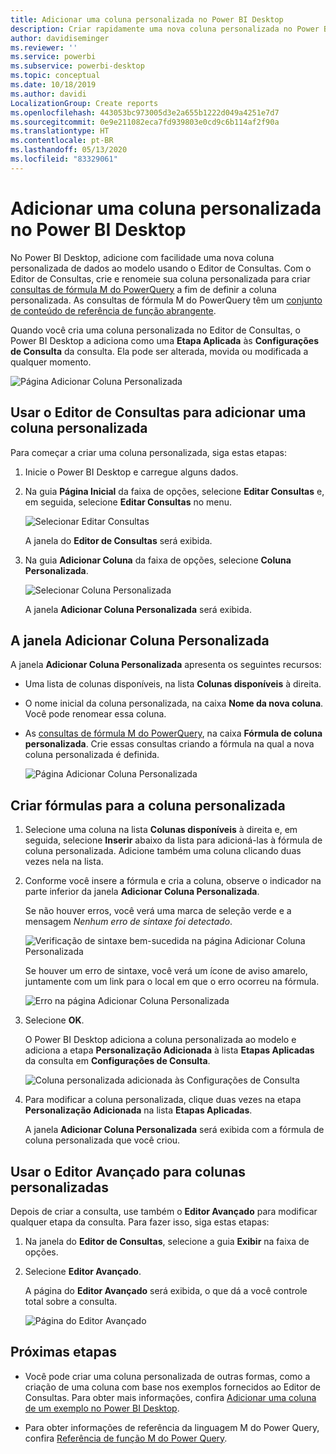 ```yaml
---
title: Adicionar uma coluna personalizada no Power BI Desktop
description: Criar rapidamente uma nova coluna personalizada no Power BI Desktop
author: davidiseminger
ms.reviewer: ''
ms.service: powerbi
ms.subservice: powerbi-desktop
ms.topic: conceptual
ms.date: 10/18/2019
ms.author: davidi
LocalizationGroup: Create reports
ms.openlocfilehash: 443053bc973005d3e2a655b1222d049a4251e7d7
ms.sourcegitcommit: 0e9e211082eca7fd939803e0cd9c6b114af2f90a
ms.translationtype: HT
ms.contentlocale: pt-BR
ms.lasthandoff: 05/13/2020
ms.locfileid: "83329061"
---
```

# <a name="add-a-custom-column-in-power-bi-desktop"></a>Adicionar uma coluna personalizada no Power BI Desktop

No Power BI Desktop, adicione com facilidade uma nova coluna personalizada de dados ao modelo usando o Editor de Consultas. Com o Editor de Consultas, crie e renomeie sua coluna personalizada para criar [consultas de fórmula M do PowerQuery](https://docs.microsoft.com/powerquery-m/quick-tour-of-the-power-query-m-formula-language) a fim de definir a coluna personalizada. As consultas de fórmula M do PowerQuery têm um [conjunto de conteúdo de referência de função abrangente](https://docs.microsoft.com/powerquery-m/power-query-m-function-reference). 

Quando você cria uma coluna personalizada no Editor de Consultas, o Power BI Desktop a adiciona como uma **Etapa Aplicada** às **Configurações de Consulta** da consulta. Ela pode ser alterada, movida ou modificada a qualquer momento.

![Página Adicionar Coluna Personalizada](media/desktop-add-custom-column/add-custom-column_01.png)

## <a name="use-query-editor-to-add-a-custom-column"></a>Usar o Editor de Consultas para adicionar uma coluna personalizada

Para começar a criar uma coluna personalizada, siga estas etapas:

1. Inicie o Power BI Desktop e carregue alguns dados.

2. Na guia **Página Inicial** da faixa de opções, selecione **Editar Consultas** e, em seguida, selecione **Editar Consultas** no menu.

   ![Selecionar Editar Consultas](media/desktop-add-custom-column/add-column-from-example_02.png)

   A janela do **Editor de Consultas** será exibida. 

2. Na guia **Adicionar Coluna** da faixa de opções, selecione **Coluna Personalizada**.

   ![Selecionar Coluna Personalizada](media/desktop-add-custom-column/add-custom-column_02.png)

   A janela **Adicionar Coluna Personalizada** será exibida.

## <a name="the-add-custom-column-window"></a>A janela Adicionar Coluna Personalizada

A janela **Adicionar Coluna Personalizada** apresenta os seguintes recursos: 
- Uma lista de colunas disponíveis, na lista **Colunas disponíveis** à direita.

- O nome inicial da coluna personalizada, na caixa **Nome da nova coluna**. Você pode renomear essa coluna.

- As [consultas de fórmula M do PowerQuery](https://docs.microsoft.com/powerquery-m/power-query-m-function-reference), na caixa **Fórmula de coluna personalizada**. Crie essas consultas criando a fórmula na qual a nova coluna personalizada é definida. 

   ![Página Adicionar Coluna Personalizada](media/desktop-add-custom-column/add-custom-column_03.png)

## <a name="create-formulas-for-your-custom-column"></a>Criar fórmulas para a coluna personalizada

1. Selecione uma coluna na lista **Colunas disponíveis** à direita e, em seguida, selecione **Inserir** abaixo da lista para adicioná-las à fórmula de coluna personalizada. Adicione também uma coluna clicando duas vezes nela na lista.

2. Conforme você insere a fórmula e cria a coluna, observe o indicador na parte inferior da janela **Adicionar Coluna Personalizada**. 

   Se não houver erros, você verá uma marca de seleção verde e a mensagem *Nenhum erro de sintaxe foi detectado*.

   ![Verificação de sintaxe bem-sucedida na página Adicionar Coluna Personalizada](media/desktop-add-custom-column/add-custom-column_04.png)

   Se houver um erro de sintaxe, você verá um ícone de aviso amarelo, juntamente com um link para o local em que o erro ocorreu na fórmula.

   ![Erro na página Adicionar Coluna Personalizada](media/desktop-add-custom-column/add-custom-column_05.png)

3. Selecione **OK**. 

   O Power BI Desktop adiciona a coluna personalizada ao modelo e adiciona a etapa **Personalização Adicionada** à lista **Etapas Aplicadas** da consulta em **Configurações de Consulta**.

   ![Coluna personalizada adicionada às Configurações de Consulta](media/desktop-add-custom-column/add-custom-column_06.png)

4. Para modificar a coluna personalizada, clique duas vezes na etapa **Personalização Adicionada** na lista **Etapas Aplicadas**. 

   A janela **Adicionar Coluna Personalizada** será exibida com a fórmula de coluna personalizada que você criou.

## <a name="use-the-advanced-editor-for-custom-columns"></a>Usar o Editor Avançado para colunas personalizadas

Depois de criar a consulta, use também o **Editor Avançado** para modificar qualquer etapa da consulta. Para fazer isso, siga estas etapas:

1. Na janela do **Editor de Consultas**, selecione a guia **Exibir** na faixa de opções. 

2. Selecione **Editor Avançado**.

   A página do **Editor Avançado** será exibida, o que dá a você controle total sobre a consulta. 

   ![Página do Editor Avançado](media/desktop-add-custom-column/add-custom-column_07.png)

   
## <a name="next-steps"></a>Próximas etapas

- Você pode criar uma coluna personalizada de outras formas, como a criação de uma coluna com base nos exemplos fornecidos ao Editor de Consultas. Para obter mais informações, confira [Adicionar uma coluna de um exemplo no Power BI Desktop](desktop-add-column-from-example.md).

- Para obter informações de referência da linguagem M do Power Query, confira [Referência de função M do Power Query](/powerquery-m/power-query-m-function-reference).

